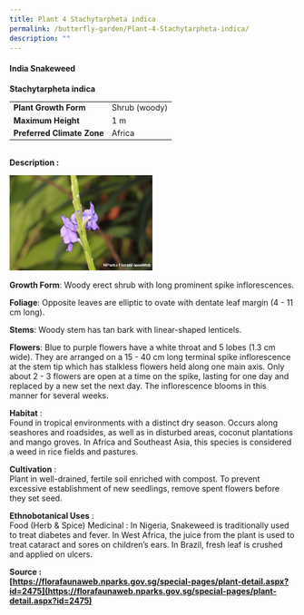 ```yaml
---
title: Plant 4 Stachytarpheta indica
permalink: /butterfly-garden/Plant-4-Stachytarpheta-indica/
description: ""
---
```


#### **India Snakeweed**


**Stachytarpheta indica**  
  

|                        |                   |
|------------------------|-------------------|
|    **Plant Growth Form**   |     Shrub (woody) |
|      **Maximum Height**    |      1 m          |
| **Preferred Climate Zone** |     Africa        |
  
  
   
**Description :**  
  
<img style="width:50%;height:50%" src="/images/Butterfly%20Garden/B4.png">


**Growth Form**: Woody erect shrub with long prominent spike inflorescences.

**Foliage**: Opposite leaves are elliptic to ovate with dentate leaf margin (4 - 11 cm long).

**Stems**: Woody stem has tan bark with linear-shaped lenticels.

**Flowers**: Blue to purple flowers have a white throat and 5 lobes (1.3 cm wide). They are arranged on a 15 - 40 cm long terminal spike inflorescence at the stem tip which has stalkless flowers held along one main axis. Only about 2 - 3 flowers are open at a time on the spike, lasting for one day and replaced by a new set the next day. The inflorescence blooms in this manner for several weeks.

  

**Habitat** :  
Found in tropical environments with a distinct dry season. Occurs along seashores and roadsides, as well as in disturbed areas, coconut plantations and mango groves. In Africa and Southeast Asia, this species is considered a weed in rice fields and pastures.

  

**Cultivation** :  
Plant in well-drained, fertile soil enriched with compost. To prevent excessive establishment of new seedlings, remove spent flowers before they set seed.

**Ethnobotanical Uses** :  
Food (Herb & Spice) Medicinal : In Nigeria, Snakeweed is traditionally used to treat diabetes and fever. In West Africa, the juice from the plant is used to treat cataract and sores on children’s ears. In Brazil, fresh leaf is crushed and applied on ulcers.

  

**Source :  
[https://florafaunaweb.nparks.gov.sg/special-pages/plant-detail.aspx?id=2475](https://florafaunaweb.nparks.gov.sg/special-pages/plant-detail.aspx?id=2475)**